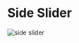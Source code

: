 # Side Slider

![side slider](https://github.com/naleilan/steps-slider/assets/7776224/13d4c976-2a0b-4051-b05d-c0e0b7e39054)
